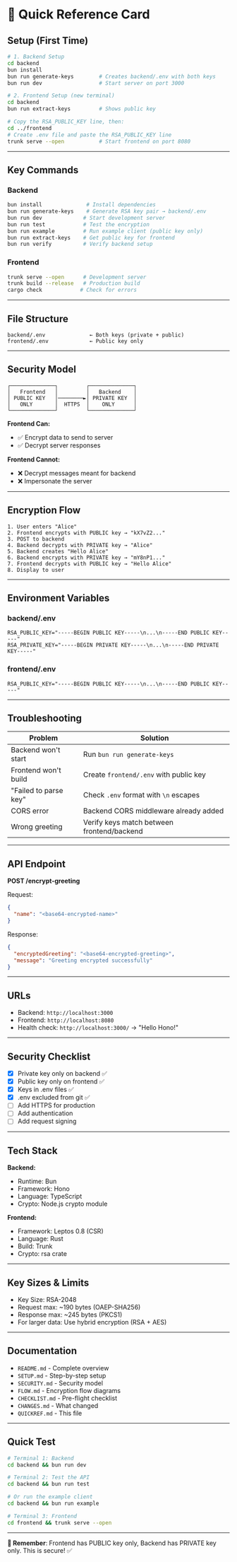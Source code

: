 # 🚀 Quick Reference Card

## Setup (First Time)

```bash
# 1. Backend Setup
cd backend
bun install
bun run generate-keys        # Creates backend/.env with both keys
bun run dev                  # Start server on port 3000

# 2. Frontend Setup (new terminal)
cd backend
bun run extract-keys         # Shows public key

# Copy the RSA_PUBLIC_KEY line, then:
cd ../frontend
# Create .env file and paste the RSA_PUBLIC_KEY line
trunk serve --open           # Start frontend on port 8080
```

---

## Key Commands

### Backend
```bash
bun install              # Install dependencies
bun run generate-keys    # Generate RSA key pair → backend/.env
bun run dev             # Start development server
bun run test            # Test the encryption
bun run example         # Run example client (public key only)
bun run extract-keys    # Get public key for frontend
bun run verify          # Verify backend setup
```

### Frontend
```bash
trunk serve --open      # Development server
trunk build --release   # Production build
cargo check            # Check for errors
```

---

## File Structure

```
backend/.env              ← Both keys (private + public)
frontend/.env             ← Public key only
```

---

## Security Model

```
┌──────────────┐         ┌──────────────┐
│   Frontend   │         │   Backend    │
│ PUBLIC KEY   │────────►│ PRIVATE KEY  │
│   ONLY       │  HTTPS  │    ONLY      │
└──────────────┘         └──────────────┘
```

**Frontend Can:**
- ✅ Encrypt data to send to server
- ✅ Decrypt server responses

**Frontend Cannot:**
- ❌ Decrypt messages meant for backend
- ❌ Impersonate the server

---

## Encryption Flow

```
1. User enters "Alice"
2. Frontend encrypts with PUBLIC key → "kX7vZ2..."
3. POST to backend
4. Backend decrypts with PRIVATE key → "Alice"
5. Backend creates "Hello Alice"
6. Backend encrypts with PRIVATE key → "mY8nP1..."
7. Frontend decrypts with PUBLIC key → "Hello Alice"
8. Display to user
```

---

## Environment Variables

### backend/.env
```env
RSA_PUBLIC_KEY="-----BEGIN PUBLIC KEY-----\n...\n-----END PUBLIC KEY-----"
RSA_PRIVATE_KEY="-----BEGIN PRIVATE KEY-----\n...\n-----END PRIVATE KEY-----"
```

### frontend/.env
```env
RSA_PUBLIC_KEY="-----BEGIN PUBLIC KEY-----\n...\n-----END PUBLIC KEY-----"
```

---

## Troubleshooting

| Problem | Solution |
|---------|----------|
| Backend won't start | Run `bun run generate-keys` |
| Frontend won't build | Create `frontend/.env` with public key |
| "Failed to parse key" | Check `.env` format with `\n` escapes |
| CORS error | Backend CORS middleware already added |
| Wrong greeting | Verify keys match between frontend/backend |

---

## API Endpoint

**POST /encrypt-greeting**

Request:
```json
{
  "name": "<base64-encrypted-name>"
}
```

Response:
```json
{
  "encryptedGreeting": "<base64-encrypted-greeting>",
  "message": "Greeting encrypted successfully"
}
```

---

## URLs

- Backend: `http://localhost:3000`
- Frontend: `http://localhost:8080`
- Health check: `http://localhost:3000/` → "Hello Hono!"

---

## Security Checklist

- [x] Private key only on backend ✅
- [x] Public key only on frontend ✅
- [x] Keys in .env files ✅
- [x] .env excluded from git ✅
- [ ] Add HTTPS for production
- [ ] Add authentication
- [ ] Add request signing

---

## Tech Stack

**Backend:**
- Runtime: Bun
- Framework: Hono
- Language: TypeScript
- Crypto: Node.js crypto module

**Frontend:**
- Framework: Leptos 0.8 (CSR)
- Language: Rust
- Build: Trunk
- Crypto: rsa crate

---

## Key Sizes & Limits

- Key Size: RSA-2048
- Request max: ~190 bytes (OAEP-SHA256)
- Response max: ~245 bytes (PKCS1)
- For larger data: Use hybrid encryption (RSA + AES)

---

## Documentation

- `README.md` - Complete overview
- `SETUP.md` - Step-by-step setup
- `SECURITY.md` - Security model
- `FLOW.md` - Encryption flow diagrams
- `CHECKLIST.md` - Pre-flight checklist
- `CHANGES.md` - What changed
- `QUICKREF.md` - This file

---

## Quick Test

```bash
# Terminal 1: Backend
cd backend && bun run dev

# Terminal 2: Test the API
cd backend && bun run test

# Or run the example client
cd backend && bun run example

# Terminal 3: Frontend
cd frontend && trunk serve --open
```

---

**🎯 Remember**: Frontend has PUBLIC key only, Backend has PRIVATE key only. This is secure! ✅